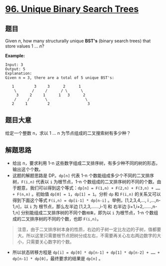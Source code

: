 # [96. Unique Binary Search Trees](https://leetcode.com/problems/unique-binary-search-trees/)


## 题目

Given *n*, how many structurally unique **BST's** (binary search trees) that store values 1 ... *n*?

**Example:**

    Input: 3
    Output: 5
    Explanation:
    Given n = 3, there are a total of 5 unique BST's:
    
       1         3     3      2      1
        \       /     /      / \      \
         3     2     1      1   3      2
        /     /       \                 \
       2     1         2                 3

## 题目大意

给定一个整数 n，求以 1 ... n 为节点组成的二叉搜索树有多少种？


## 解题思路

- 给出 n，要求利用 1-n 这些数字组成二叉排序树，有多少种不同的树的形态，输出这个个数。
- 这题的解题思路是 DP。`dp[n]` 代表 1-n 个数能组成多少个不同的二叉排序树，`F(i,n)` 代表以 `i` 为根节点，1-n 个数组成的二叉排序树的不同的个数。由于题意，我们可以得到这个等式：`dp[n] = F(1,n) + F(2,n) + F(3,n) + …… + F(n,n)` 。初始值 `dp[0] = 1`，`dp[1] = 1`。分析 `dp` 和 `F(i,n)` 的关系又可以得到下面这个等式 `F(i,n) = dp[i-1] * dp[n-i]` 。举例，[1,2,3,4,…, i ,…,n-1,n]，以 `i` 为 根节点，那么左半边 [1,2,3,……,i-1] 和 右半边 [i+1,i+2,……,n-1,n] 分别能组成二叉排序树的不同个数`相乘`，即为以 `i` 为根节点，1-n 个数组成的二叉排序树的不同的个数，也即 `F(i,n)`。

> 注意，由于二叉排序树本身的性质，右边的子树一定比左边的子树，值都要大。所以这里只需要根节点把树分成左右，不需要再关心左右两边数字的大小，只需要关心数字的个数。

- 所以状态转移方程是 `dp[i] = dp[0] * dp[n-1] + dp[1] * dp[n-2] + …… + dp[n-1] * dp[0]`，最终要求的结果是 `dp[n]` 。
